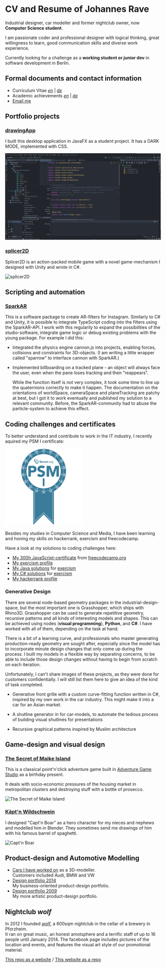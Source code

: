 # CV and Resume of Johannes Rave

Industrial designer, car modeller and former nightclub owner, now __Computer Science student__.

I am passionate coder and professional designer with logical thinking, great willingness to learn, good communication skills and diverse work experience.

Currently looking for a challenge as a __working student or junior dev__ in software development in Berlin.

## Formal documents and contact information

- Curriculum Vitae _[en](./documents/CV_johannesRave_EN.pdf)_ \| _[de](./documents/CV_johannesRave_DE.pdf)_
- Academic achievements _[en](./documents/210324_johannesRave_AcademicAchievement_EN.pdf)_ \| _[de](./documents/210324_johannesRave_Notenspiegel_DE.pdf)_
- [Email me](mailto:johannes.rave@gmail.com)

## Portfolio projects

### [drawingApp](https://github.com/johannesrave/drawingApp)

I built this desktop application in JavaFX as a student project. It has a DARK MODE, implemented with CSS.
  
![drawingApp demo](https://raw.githubusercontent.com/johannesrave/drawingApp/master/drawingApp_demo.gif)

### [splicer2D](https://github.com/johannesrave/splicer2D)

Splicer2D is an action-packed mobile game with a novel game-mechanism I designed with Unity and wrote in C#.

![splicer2D](https://user-images.githubusercontent.com/31467653/110180080-6f2da580-7e09-11eb-9f53-6b7d64f11f0b.gif)  

## Scripting and automation

### [SparkAR](https://sparkar.facebook.com/ar-studio/)

This is a software package to create AR-filters for Instagram. Similarly to C# and Unity, it is possible to integrate TypeScript coding into the filters using the SparkAR-API. I work with this regularily to expand the possibilities of the studio-software, integrate game logic or debug existing problems with the young package. For example I did this:

- Integrated the physics engine cannon.js into projects, enabling forces, collisions and constraints for 3D-objects. (I am writing a little wrapper called "sparrow" to interface cannon with SparkAR.)

- Implemented billboarding on a tracked plane - an object will always face the user, even when the pane loses tracking and then "reappears".
  
  While the function itself is not very complex, it took some time to line up the quaternions correctly to make it happen. The documentation on the orientations of worldSpace, cameraSpace and planeTracking are patchy at best, but I got it to work eventually and published my solution to a relevant community. Before, the SparkAR-community had to abuse the particle-system to achieve this effect.

## Coding challenges and certificates

To better understand and contribute to work in the IT industry, I recently aquired my PSM I certificate:

[![My Professional Scrum Master I](./assets/psmi.png)](https://www.scrum.org/certificates/643511)

Besides my studies in Computer Science and Media, I have been learning and honing my skills on hackerrank, exercism and freecodecamp.

Have a look at my solutions to coding challenges here:

- [My 300h JavaScript-certificate](https://www.freecodecamp.org/certification/johannesrave/javascript-algorithms-and-data-structures) from [freecodecamp.org](freecodecamp.org)
- [My exercism profile](https://exercism.io/profiles/johannesrave)
- [My Java solutions](https://github.com/johannesrave/ExercismJavaTrack) for [exercism](https://exercism.io/)
- [My C# solutions](https://github.com/johannesrave/ExercismCSharpTrack) for [exercism](https://exercism.io/)
- [My hackerrank profile](https://www.hackerrank.com/johannes_rave)

### Generative Design

There are several node-based geometry packages in the industrial-design-space, but the most important one is Grasshopper, which ships with Rhino3D. Grasshopper can be used to generate repetitive geometry, recursive patterns and all kinds of interesting models and shapes. This can be achieved using nodes (__visual programming__), __Python__, and __C#__. I have worked with all of them, depending on the task at hand.

There is a bit of a learning curve, and professionals who master generating production-ready geometry are sought after, especially since the model has to incorporate minute design changes that only come up during the process. I built my models in a flexible way by separating concerns, to be able to include those design changes without having to begin from scratch on each iteration.

Unfortunately, I can't share images of these projects, as they were done for customers confidentially. I will still list them here to give an idea of the kind of task completed.

- Generative front grille with a custom curve-fitting function written in C#, inspired by my own work in the car industry. This might make it into a car for an Asian market.

- A shutline generator in for car-models, to automate the tedious process of building visual shutlines for presentations

- Recursive graphical patterns inspired by Muslim architecture

## Game-design and visual design

### [The Secret of Maike Island](https://www.adventuregamestudio.co.uk/site/games/game/2517-the-secret-of-maike-island/)

This is a classical point'n'click adventure game built in [Adventure Game Studio](https://www.adventuregamestudio.co.uk/) as a birthday present.

It deals with socio-economic pressures of the housing market in metropolitan clusters and destroying stuff with a bottle of prosecco.

![The Secret of Maike Island](https://user-images.githubusercontent.com/31467653/110179054-b87cf580-7e07-11eb-9700-16acd22ade5b.gif)  

### [Käpt'n Wildschwein](./captn_boar/)

I designed "Capt'n Boar" as a hero character for my nieces and nephews and modelled him in Blender. They sometimes send me drawings of him with his famous barrel of spaghetti.

![Capt'n Boar](./game_design/captn_boar/captn_boar_02.gif)

## Product-design and Automotive Modelling

- [Cars I have worked on](./product_design/README.md) as a 3D-modeller.  
  Customers included Audi, BMW and VW
- [Design portfolio 2014](./product_design/2014_portfolio_johannesRave_low.pdf)  
  My business-oriented product-design portfolio.
- [Design portfolio 2009](./product_design/2009_portfolio_johannesRave_low.pdf)  
  My more artistic product-design portfolio.

## Nightclub _wolf_

In 2012 I founded [_wolf_](https://www.facebook.com/wolfimbuch), a 600sqm nightclub in the cellar of a brewery in Pforzheim.  
It ran on great music, an honest amotsphere and a terrific staff of up to 16 people until January 2014.
The facebook page includes pictures of the location and events, and features the visual art style of our promotional material.

[This repo as a website](https://johannesrave.github.io) / [This website as a repo](https://github.com/johannesrave/johannesrave.github.io)
